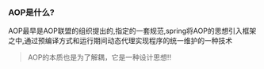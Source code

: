 ### AOP是什么?

AOP最早是AOP联盟的组织提出的,指定的一套规范,spring将AOP的思想引入框架之中,通过预编译方式和运行期间动态代理实现程序的统一维护的一种技术
>AOP的本质也是为了解耦，它是一种设计思想!!



